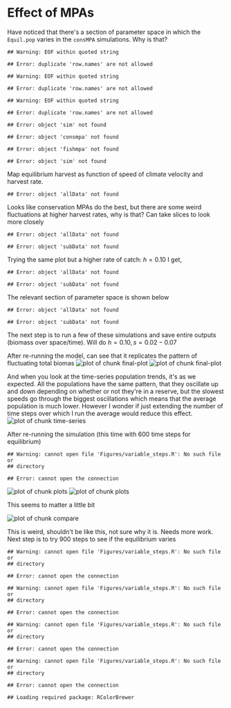 # Effect of MPAs



Have noticed that there's a section of parameter space in which the `Equil.pop` varies in the `consMPA` simulations. Why is that?


```
## Warning: EOF within quoted string
```

```
## Error: duplicate 'row.names' are not allowed
```

```
## Warning: EOF within quoted string
```

```
## Error: duplicate 'row.names' are not allowed
```

```
## Warning: EOF within quoted string
```

```
## Error: duplicate 'row.names' are not allowed
```

```
## Error: object 'sim' not found
```

```
## Error: object 'consmpa' not found
```

```
## Error: object 'fishmpa' not found
```

```
## Error: object 'sim' not found
```

Map equilibrium harvest as function of speed of climate velocity and harvest rate.


```
## Error: object 'allData' not found
```


Looks like conservation MPAs do the best, but there are some weird fluctuations at higher harvest rates, why is that? Can take slices to look more closely


```
## Error: object 'allData' not found
```

```
## Error: object 'subData' not found
```


Trying the same plot but a higher rate of catch: $h = 0.10$ I get,


```
## Error: object 'allData' not found
```

```
## Error: object 'subData' not found
```


The relevant section of parameter space is shown below


```
## Error: object 'allData' not found
```

```
## Error: object 'subData' not found
```


The next step is to run a few of these simulations and save entire outputs (biomass over space/time). Will do $h = 0.10, s = 0.02-0.07$ 



After re-running the model, can see that it replicates the pattern of fluctuating total biomas
![plot of chunk final-plot](figure/final-plot1.png) ![plot of chunk final-plot](figure/final-plot2.png) 

And when you look at the time-series population trends, it's as we expected. All the populations have the same pattern, that they oscillate up and down depending on whether or not they're in a reserve, but the slowest speeds go through the biggest oscillations which means that the average population is much lower. However I wonder if just extending the number of time steps over which I run the average would reduce this effect. 
![plot of chunk time-series](figure/time-series.png) 

After re-running the simulation (this time with 600 time steps for equilibrium)

```
## Warning: cannot open file 'Figures/variable_steps.R': No such file or
## directory
```

```
## Error: cannot open the connection
```


![plot of chunk plots](figure/plots1.png) ![plot of chunk plots](figure/plots2.png) 


This seems to matter a little bit

![plot of chunk compare](figure/compare.png) 


This is weird, shouldn't be like this, not sure why it is. Needs more work. Next step is to try 900 steps to see if the equilibrium varies


```
## Warning: cannot open file 'Figures/variable_steps.R': No such file or
## directory
```

```
## Error: cannot open the connection
```




```
## Warning: cannot open file 'Figures/variable_steps.R': No such file or
## directory
```

```
## Error: cannot open the connection
```



```
## Warning: cannot open file 'Figures/variable_steps.R': No such file or
## directory
```

```
## Error: cannot open the connection
```



```
## Warning: cannot open file 'Figures/variable_steps.R': No such file or
## directory
```

```
## Error: cannot open the connection
```

```
## Loading required package: RColorBrewer
```

